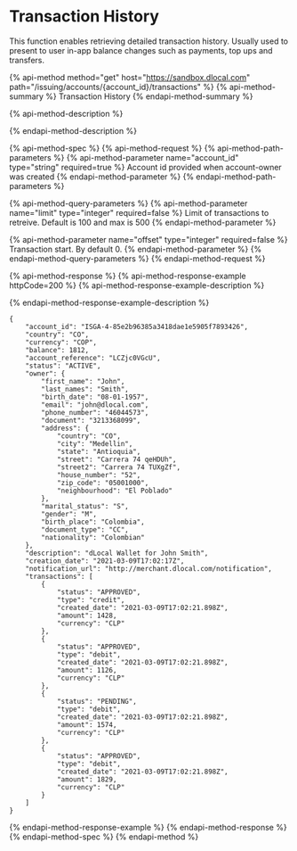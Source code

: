 # Transaction History

This function enables retrieving detailed transaction history. Usually used to present to user in-app balance changes such as payments, top ups and transfers. 

{% api-method method="get" host="https://sandbox.dlocal.com" path="/issuing/accounts/{account\_id}/transactions" %}
{% api-method-summary %}
Transaction History
{% endapi-method-summary %}

{% api-method-description %}

{% endapi-method-description %}

{% api-method-spec %}
{% api-method-request %}
{% api-method-path-parameters %}
{% api-method-parameter name="account\_id" type="string" required=true %}
Account id provided when account-owner was created
{% endapi-method-parameter %}
{% endapi-method-path-parameters %}

{% api-method-query-parameters %}
{% api-method-parameter name="limit" type="integer" required=false %}
Limit of transactions to retreive. Default is 100 and max is 500
{% endapi-method-parameter %}

{% api-method-parameter name="offset" type="integer" required=false %}
Transaction start. By default 0.
{% endapi-method-parameter %}
{% endapi-method-query-parameters %}
{% endapi-method-request %}

{% api-method-response %}
{% api-method-response-example httpCode=200 %}
{% api-method-response-example-description %}

{% endapi-method-response-example-description %}

```
{
    "account_id": "ISGA-4-85e2b96385a3418dae1e5905f7893426",
    "country": "CO",
    "currency": "COP",
    "balance": 1812,
    "account_reference": "LCZjc0VGcU",
    "status": "ACTIVE",
    "owner": {
        "first_name": "John",
        "last_names": "Smith",
        "birth_date": "08-01-1957",
        "email": "john@dlocal.com",
        "phone_number": "46044573",
        "document": "3213368099",
        "address": {
            "country": "CO",
            "city": "Medellin",
            "state": "Antioquia",
            "street": "Carrera 74 qeHDUh",
            "street2": "Carrera 74 TUXgZf",
            "house_number": "52",
            "zip_code": "05001000",
            "neighbourhood": "El Poblado"
        },
        "marital_status": "S",
        "gender": "M",
        "birth_place": "Colombia",
        "document_type": "CC",
        "nationality": "Colombian"
    },
    "description": "dLocal Wallet for John Smith",
    "creation_date": "2021-03-09T17:02:17Z",
    "notification_url": "http://merchant.dlocal.com/notification",
    "transactions": [
        {
            "status": "APPROVED",
            "type": "credit",
            "created_date": "2021-03-09T17:02:21.898Z",
            "amount": 1428,
            "currency": "CLP"
        },
        {
            "status": "APPROVED",
            "type": "debit",
            "created_date": "2021-03-09T17:02:21.898Z",
            "amount": 1126,
            "currency": "CLP"
        },
        {
            "status": "PENDING",
            "type": "debit",
            "created_date": "2021-03-09T17:02:21.898Z",
            "amount": 1574,
            "currency": "CLP"
        },
        {
            "status": "APPROVED",
            "type": "debit",
            "created_date": "2021-03-09T17:02:21.898Z",
            "amount": 1829,
            "currency": "CLP"
        }
    ]
}
```
{% endapi-method-response-example %}
{% endapi-method-response %}
{% endapi-method-spec %}
{% endapi-method %}



